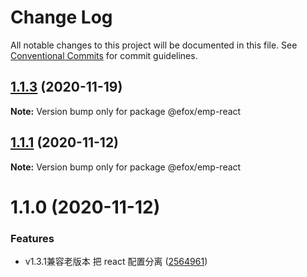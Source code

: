 # Change Log

All notable changes to this project will be documented in this file.
See [Conventional Commits](https://conventionalcommits.org) for commit guidelines.

## [1.1.3](https://github.com/efoxTeam/emp/compare/@efox/emp-react@1.1.2...@efox/emp-react@1.1.3) (2020-11-19)

**Note:** Version bump only for package @efox/emp-react





## [1.1.1](https://github.com/efoxTeam/emp/compare/@efox/emp-react@1.1.0...@efox/emp-react@1.1.1) (2020-11-12)

**Note:** Version bump only for package @efox/emp-react





# 1.1.0 (2020-11-12)


### Features

* v1.3.1兼容老版本 把 react 配置分离 ([2564961](https://github.com/efoxTeam/emp/commit/2564961d9aaed311670b42e0da6e7c6e14fdcb85))

